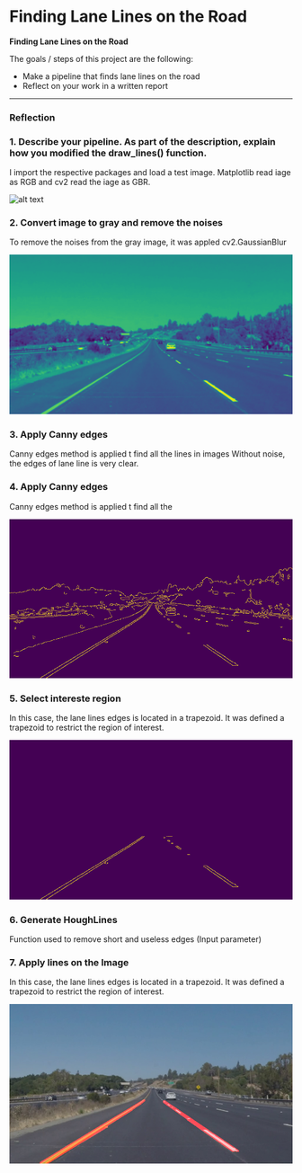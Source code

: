 # **Finding Lane Lines on the Road** 

**Finding Lane Lines on the Road**

The goals / steps of this project are the following:
* Make a pipeline that finds lane lines on the road
* Reflect on your work in a written report


[//]: # (Image References)

[image1]: ./examples/grayscale.jpg "Grayscale"

[image2]: ./test_images/Gaussian.png "Gassian"

[image3]: ./test_images/Edges.png "Canny on original image withut noise"

[image4]: ./test_images/Mask_Edges.png "Region of interest"

[image5]: ./test_images/Lines_Edges.png "Region of interest"

---

### Reflection

### 1. Describe your pipeline. As part of the description, explain how you modified the draw_lines() function.

I import the respective packages and load a test image. Matplotlib read iage as RGB and cv2 read the iage as GBR. 

![alt text][image1]


### 2. Convert image to gray and remove the noises


To remove the noises from the gray image, it was appled cv2.GaussianBlur

![alt text][image2]

### 3. Apply Canny edges

Canny edges method is applied t find all the lines in images Without noise, the edges of lane line is very clear.


### 4. Apply Canny edges

Canny edges method is applied t find all the

![alt text][image3]




### 5. Select intereste region
In this case, the lane lines edges is located in a trapezoid. It was defined a trapezoid to restrict the region of interest.

![alt text][image4]

### 6. Generate HoughLines

Function used to remove short and useless edges (Input parameter)

### 7. Apply lines on the Image
In this case, the lane lines edges is located in a trapezoid. It was defined a trapezoid to restrict the region of interest.


![alt text][image5]




